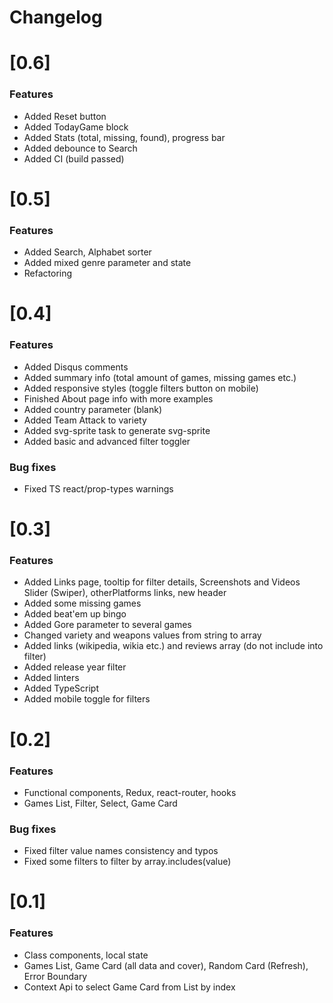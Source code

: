 # Changelog

# [0.6]

### Features

- Added Reset button
- Added TodayGame block
- Added Stats (total, missing, found), progress bar
- Added debounce to Search
- Added CI (build passed)

# [0.5]

### Features

- Added Search, Alphabet sorter
- Added mixed genre parameter and state
- Refactoring

# [0.4]

### Features

- Added Disqus comments
- Added summary info (total amount of games, missing games etc.)
- Added responsive styles (toggle filters button on mobile)
- Finished About page info with more examples
- Added country parameter (blank)
- Added Team Attack to variety
- Added svg-sprite task to generate svg-sprite
- Added basic and advanced filter toggler

### Bug fixes

- Fixed TS react/prop-types warnings

# [0.3]

### Features

- Added Links page, tooltip for filter details, Screenshots and Videos Slider (Swiper), otherPlatforms links, new header
- Added some missing games
- Added beat'em up bingo
- Added Gore parameter to several games
- Changed variety and weapons values from string to array
- Added links (wikipedia, wikia etc.) and reviews array (do not include into filter)
- Added release year filter
- Added linters
- Added TypeScript
- Added mobile toggle for filters

# [0.2]

### Features

- Functional components, Redux, react-router, hooks
- Games List, Filter, Select, Game Card

### Bug fixes

- Fixed filter value names consistency and typos
- Fixed some filters to filter by array.includes(value)

# [0.1]

### Features

- Class components, local state
- Games List, Game Card (all data and cover), Random Card (Refresh), Error Boundary
- Context Api to select Game Card from List by index
